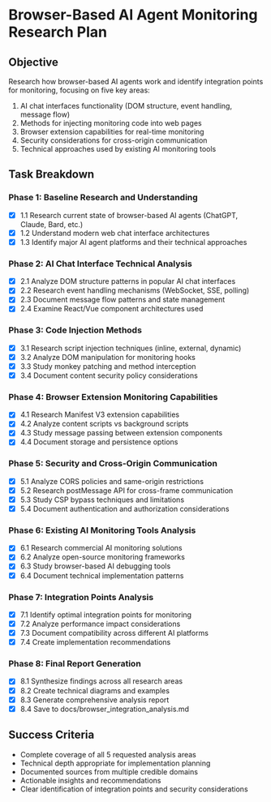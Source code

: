 # Browser-Based AI Agent Monitoring Research Plan

## Objective
Research how browser-based AI agents work and identify integration points for monitoring, focusing on five key areas:
1. AI chat interfaces functionality (DOM structure, event handling, message flow)
2. Methods for injecting monitoring code into web pages  
3. Browser extension capabilities for real-time monitoring
4. Security considerations for cross-origin communication
5. Technical approaches used by existing AI monitoring tools

## Task Breakdown

### Phase 1: Baseline Research and Understanding
- [x] 1.1 Research current state of browser-based AI agents (ChatGPT, Claude, Bard, etc.)
- [x] 1.2 Understand modern web chat interface architectures
- [x] 1.3 Identify major AI agent platforms and their technical approaches

### Phase 2: AI Chat Interface Technical Analysis  
- [x] 2.1 Analyze DOM structure patterns in popular AI chat interfaces
- [x] 2.2 Research event handling mechanisms (WebSocket, SSE, polling)
- [x] 2.3 Document message flow patterns and state management
- [x] 2.4 Examine React/Vue component architectures used

### Phase 3: Code Injection Methods
- [x] 3.1 Research script injection techniques (inline, external, dynamic)
- [x] 3.2 Analyze DOM manipulation for monitoring hooks
- [x] 3.3 Study monkey patching and method interception
- [x] 3.4 Document content security policy considerations

### Phase 4: Browser Extension Monitoring Capabilities
- [x] 4.1 Research Manifest V3 extension capabilities
- [x] 4.2 Analyze content scripts vs background scripts
- [x] 4.3 Study message passing between extension components
- [x] 4.4 Document storage and persistence options

### Phase 5: Security and Cross-Origin Communication
- [x] 5.1 Analyze CORS policies and same-origin restrictions
- [x] 5.2 Research postMessage API for cross-frame communication
- [x] 5.3 Study CSP bypass techniques and limitations
- [x] 5.4 Document authentication and authorization considerations

### Phase 6: Existing AI Monitoring Tools Analysis
- [x] 6.1 Research commercial AI monitoring solutions
- [x] 6.2 Analyze open-source monitoring frameworks
- [x] 6.3 Study browser-based AI debugging tools
- [x] 6.4 Document technical implementation patterns

### Phase 7: Integration Points Analysis
- [x] 7.1 Identify optimal integration points for monitoring
- [x] 7.2 Analyze performance impact considerations
- [x] 7.3 Document compatibility across different AI platforms
- [x] 7.4 Create implementation recommendations

### Phase 8: Final Report Generation
- [x] 8.1 Synthesize findings across all research areas
- [x] 8.2 Create technical diagrams and examples
- [x] 8.3 Generate comprehensive analysis report
- [x] 8.4 Save to docs/browser_integration_analysis.md

## Success Criteria
- Complete coverage of all 5 requested analysis areas
- Technical depth appropriate for implementation planning
- Documented sources from multiple credible domains
- Actionable insights and recommendations
- Clear identification of integration points and security considerations